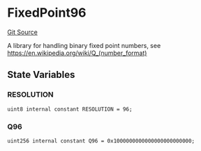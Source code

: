 # FixedPoint96
[Git Source](https://github.com/MarginalProtocol/v1-core/blob/692b49fa7fdd08211d0090e7004215e23af735d5/contracts/libraries/FixedPoint96.sol)

A library for handling binary fixed point numbers, see https://en.wikipedia.org/wiki/Q_(number_format)


## State Variables
### RESOLUTION

```solidity
uint8 internal constant RESOLUTION = 96;
```


### Q96

```solidity
uint256 internal constant Q96 = 0x1000000000000000000000000;
```


